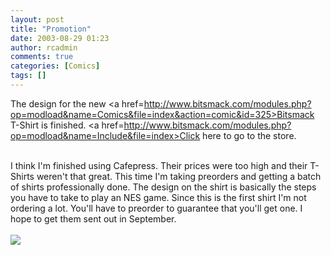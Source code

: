 ```yaml
---
layout: post
title: "Promotion"
date: 2003-08-29 01:23
author: rcadmin
comments: true
categories: [Comics]
tags: []
---
```

The design for the new <a href=http://www.bitsmack.com/modules.php?op=modload&name=Comics&file=index&action=comic&id=325>Bitsmack T-Shirt</a> is finished. <a href=http://www.bitsmack.com/modules.php?op=modload&name=Include&file=index>Click here</a> to go to the store.
<br />

<br />
I think I'm finished using Cafepress. Their prices were too high and their T-Shirts weren't that great. This time I'm taking preorders and getting a batch of shirts professionally done. The design on the shirt is basically the steps you have to take to play an NES game. Since this is the first shirt I'm not ordering a lot. You'll have to preorder to guarantee that you'll get one. I hope to get them sent out in September. <Br><br><!--more--><img src='http://dl.bitsmack.com/comics/20030829.gif'   />
